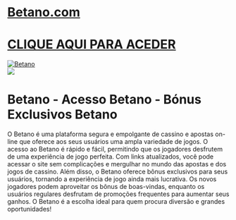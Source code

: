 # <a href="https://bit.ly/bet-brasil">Betano.com</a>

# <a href="https://bit.ly/bet-brasil">CLIQUE AQUI PARA ACEDER</a>

<meta charset="UTF-8">
<meta name="viewport" content="width=device-width, initial-scale=1.0">
</head>
<body>

<div style=<text-align: center;">
<a href="https://bit.ly/bet-brasil" title="Betano"><img src="https://github.com/user-attachments/assets/eec8b914-bed2-4a42-9a9d-a658831797a6" title="Betano" alt="Betano"></a></div>
<div style=<text-align: center;">
<a href="https://bit.ly/bet-brasil">
<img src="https://github.com/user-attachments/assets/eec8b914-bed2-4a42-9a9d-a658831797a6" />
</a></div>

# Betano - Acesso Betano - Bónus Exclusivos Betano

O Betano é uma plataforma segura e empolgante de cassino e apostas on-line que oferece aos seus usuários uma ampla variedade de jogos. O acesso ao Betano é rápido e fácil, permitindo que os jogadores desfrutem de uma experiência de jogo perfeita. Com links atualizados, você pode acessar o site sem complicações e mergulhar no mundo das apostas e dos jogos de cassino. Além disso, o Betano oferece bônus exclusivos para seus usuários, tornando a experiência de jogo ainda mais lucrativa. Os novos jogadores podem aproveitar os bônus de boas-vindas, enquanto os usuários regulares desfrutam de promoções frequentes para aumentar seus ganhos. O Betano é a escolha ideal para quem procura diversão e grandes oportunidades!
